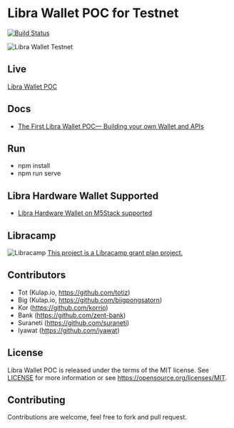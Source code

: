 # Libra Wallet POC for Testnet

[![Build Status](https://travis-ci.org/suraneti/libra-wallet-poc.svg?branch=master)](https://travis-ci.org/suraneti/libra-wallet-poc)

![Libra Wallet Testnet](https://github.com/suraneti/libra-wallet-poc/blob/readme/banner.png)

Live
----

[Libra Wallet POC](https://dev.kulap.io/libra/)

Docs
----

- [The First Libra Wallet POC— Building your own Wallet and APIs](https://medium.com/kulapofficial/the-first-libra-wallet-poc-building-your-own-wallet-and-apis-3cb578c0bd52?postPublishedType=repub)


Run
---

- npm install
- npm run serve

Libra Hardware Wallet Supported
-------------------------------

- [Libra Hardware Wallet on M5Stack supported](https://github.com/iyawat/M5Stack_libra_hw_wallet)


Libracamp
---------
![Libracamp](https://static.wixstatic.com/media/8caecf_8aebe5dd6d3e480cb054ade9d1b37502~mv2.png/v1/fill/w_60,h_60,al_c,lg_1,q_80/libracamp_mini_2x.png)
[This project is a Libracamp grant plan project.](https://www.libracamp.com/)


Contributors
------------

- Tot (Kulap.io, https://github.com/totiz)
- Big (Kulap.io, https://github.com/biigpongsatorn)
- Kor (https://github.com/korrio)
- Bank (https://github.com/zent-bank)
- Suraneti (https://github.com/suraneti)
- Iyawat (https://github.com/iyawat)

License
-------

Libra Wallet POC is released under the terms of the MIT license. See [LICENSE](LICENSE) for more
information or see https://opensource.org/licenses/MIT.

Contributing
------------

Contributions are welcome, feel free to fork and pull request.
